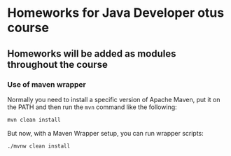 # Homeworks for Java Developer otus course

## Homeworks will be added as modules throughout the course

### Use of maven wrapper
Normally you need to install a specific version of Apache Maven, put
it on the PATH and then run the `mvn` command like the following:

```bash
mvn clean install
```

But now, with a Maven Wrapper setup, you can run wrapper
scripts:

```bash
./mvnw clean install
```